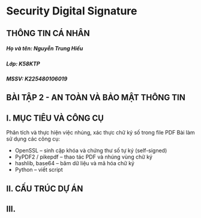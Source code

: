 # Security Digital Signature
## THÔNG TIN CÁ NHÂN
##### Họ và tên: Nguyễn Trung Hiếu
##### Lớp: K58KTP
##### MSSV: K225480106019
## BÀI TẬP 2 - AN TOÀN VÀ BẢO MẬT THÔNG TIN
## I. MỤC TIÊU VÀ CÔNG CỤ
Phân tích và thực hiện việc nhúng, xác thực chữ ký số trong file PDF
Bài làm sử dụng các công cụ:
- OpenSSL – sinh cặp khóa và chứng thư số tự ký (self-signed)
- PyPDF2 / pikepdf – thao tác PDF và nhúng vùng chữ ký
- hashlib, base64 – băm dữ liệu và mã hóa chữ ký
- Python – viết script
## II. CẤU TRÚC DỰ ÁN

## III. 
